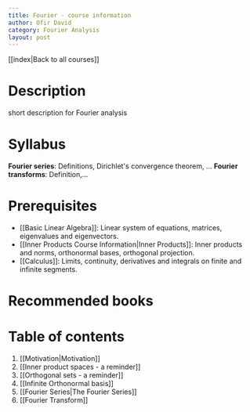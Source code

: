 ```yaml
---
title: Fourier - course information
author: Ofir David
category: Fourier Analysis
layout: post
---
```


[[index|Back to all courses]]
# Description
short description for Fourier analysis

# Syllabus
**Fourier series**: Definitions, Dirichlet's convergence theorem, ...
**Fourier transforms**: Definition,...

# Prerequisites
- [[Basic Linear Algebra]]: Linear system of equations, matrices, eigenvalues and eigenvectors.
- [[Inner Products Course Information|Inner Products]]: Inner products and norms, orthonormal bases, orthogonal projection.
- [[Calculus]]: Limits, continuity, derivatives and integrals on finite and infinite segments.

# Recommended books

# Table of contents
1. [[Motivation|Motivation]]
2. [[Inner product spaces - a reminder]]
3. [[Orthogonal sets - a reminder]]
4. [[Infinite Orthonormal basis]]
5. [[Fourier Series|The Fourier Series]]
6. [[Fourier Transform]]